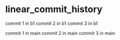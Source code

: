 # linear_commit_history

commit 1 in b1
commit 2 in b1
commit 3 in b1







commit 1 in main
commit 2 in main
commit 3 in main

